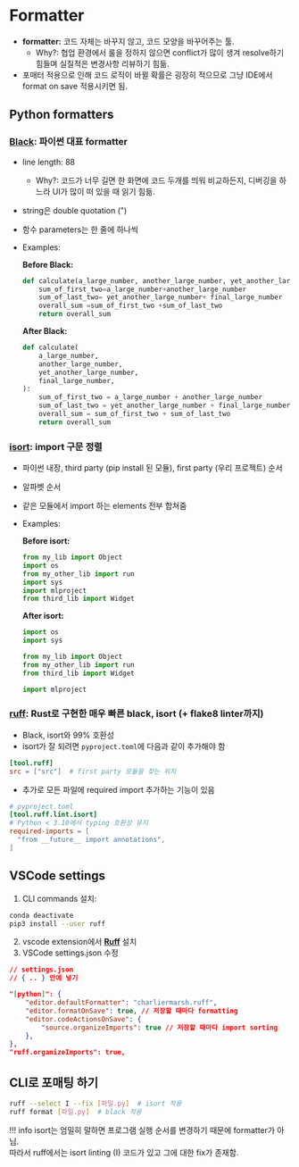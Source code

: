 # Formatter

- **formatter:** 코드 자체는 바꾸지 않고, 코드 모양을 바꾸어주는 툴.  
    - Why?: 협업 환경에서 룰을 정하지 않으면 conflict가 많이 생겨 resolve하기 힘들며 실질적은 변경사항 리뷰하기 힘듦.
- 포매터 적용으로 인해 코드 로직이 바뀔 확률은 굉장히 적으므로 그냥 IDE에서 format on save 적용시키면 됨.

## Python formatters

### [Black](https://github.com/psf/black): 파이썬 대표 formatter

- line length: 88
    - Why?: 코드가 너무 길면 한 화면에 코드 두개를 띄워 비교하든지, 디버깅을 하느라 UI가 많이 떠 있을 때 읽기 힘듦.
- string은 double quotation (")
- 함수 parameters는 한 줄에 하나씩
- Examples:

    **Before Black:**

    ```python
    def calculate(a_large_number, another_large_number, yet_another_large_number, final_large_number):
        sum_of_first_two=a_large_number+another_large_number
        sum_of_last_two= yet_another_large_number+ final_large_number
        overall_sum =sum_of_first_two +sum_of_last_two
        return overall_sum
    ```

    **After Black:**

    ```python
    def calculate(
        a_large_number,
        another_large_number,
        yet_another_large_number,
        final_large_number,
    ):
        sum_of_first_two = a_large_number + another_large_number
        sum_of_last_two = yet_another_large_number + final_large_number
        overall_sum = sum_of_first_two + sum_of_last_two
        return overall_sum
    ```

### [isort](https://github.com/PyCQA/isort): import 구문 정렬

- 파이썬 내장, third party (pip install 된 모듈), first party (우리 프로젝트) 순서
- 알파벳 순서
- 같은 모듈에서 import 하는 elements 전부 합쳐줌
- Examples:

    **Before isort:**

    ```python
    from my_lib import Object
    import os
    from my_other_lib import run
    import sys
    import mlproject
    from third_lib import Widget
    ```

    **After isort:**

    ```python
    import os
    import sys

    from my_lib import Object
    from my_other_lib import run
    from third_lib import Widget

    import mlproject
    ```

### [ruff](https://github.com/astral-sh/ruff): Rust로 구현한 매우 빠른 black, isort (+ flake8 linter까지)

- Black, isort와 99% 호환성
- isort가 잘 되려면 `pyproject.toml`에 다음과 같이 추가해야 함

```toml
[tool.ruff]
src = ["src"]  # first party 모듈을 찾는 위치
```

- 추가로 모든 파일에 required import 추가하는 기능이 있음

```toml
# pyproject.toml
[tool.ruff.lint.isort]
# Python < 3.10에서 typing 호환성 유지
required-imports = [
  "from __future__ import annotations",
]
```

## VSCode settings

1. CLI commands 설치:  
```bash
conda deactivate
pip3 install --user ruff
```

2. vscode extension에서 **[Ruff](https://marketplace.visualstudio.com/items?itemName=charliermarsh.ruff)** 설치
3. VSCode settings.json 수정

```json
// settings.json
// { .. } 안에 넣기

"[python]": {
    "editor.defaultFormatter": "charliermarsh.ruff",
    "editor.formatOnSave": true, // 저장할 때마다 formatting
    "editor.codeActionsOnSave": {
        "source.organizeImports": true // 저장할 때마다 import sorting
    },
},
"ruff.organizeImports": true,
```

## CLI로 포매팅 하기

```bash
ruff --select I --fix [파일.py]  # isort 적용
ruff format [파일.py]  # black 적용
```

!!! info
    isort는 엄밀히 말하면 프로그램 실행 순서를 변경하기 때문에 formatter가 아님.  
    따라서 ruff에서는 isort linting (I) 코드가 있고 그에 대한 fix가 존재함.
